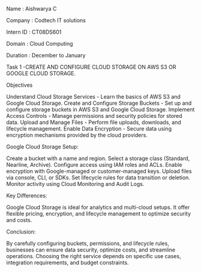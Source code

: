 Name : Aishwarya C

Company : Codtech IT solutions

Intern ID :  CT08DS601

Domain : Cloud Computing

Duration : December to January

Task 1 -CREATE AND CONFIGURE CLOUD
STORAGE ON AWS S3 OR GOOGLE
CLOUD STORAGE.

Objectives

Understand Cloud Storage Services - Learn the basics of AWS S3 and Google Cloud Storage.
Create and Configure Storage Buckets - Set up and configure storage buckets in AWS S3 and Google Cloud Storage.
Implement Access Controls - Manage permissions and security policies for stored data.
Upload and Manage Files - Perform file uploads, downloads, and lifecycle management.
Enable Data Encryption - Secure data using encryption mechanisms provided by the cloud providers.

Google Cloud Storage Setup:

Create a bucket with a name and region.
Select a storage class (Standard, Nearline, Archive).
Configure access using IAM roles and ACLs.
Enable encryption with Google-managed or customer-managed keys.
Upload files via console, CLI, or SDKs.
Set lifecycle rules for data transition or deletion.
Monitor activity using Cloud Monitoring and Audit Logs.

Key Differences:

Google Cloud Storage is ideal for analytics and multi-cloud setups.
It offer flexible pricing, encryption, and lifecycle management to optimize security and costs.

Conclusion:

By carefully configuring buckets, permissions, and lifecycle rules, businesses can ensure data security, optimize costs, and streamline operations. Choosing the right service depends on specific use cases, integration requirements, and budget constraints.
